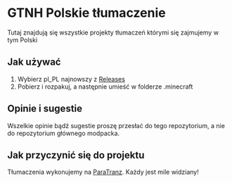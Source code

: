 # GTNH Polskie tłumaczenie

Tutaj znajdują się wszystkie projekty tłumaczeń którymi się zajmujemy w tym Polski

## Jak używać

<!-- 1. Wybierz odpowiadającą wersję z Releases, albo wybierz pl_PL najnowszą-->
1. Wybierz pl_PL najnowszy z [Releases](https://github.com/GTNewHorizons/GTNH-Translations/releases)
2. Pobierz i rozpakuj, a następnie umieść w folderze .minecraft

## Opinie i sugestie

Wszelkie opinie bądź sugestie proszę przesłać do tego repozytorium, a nie do repozytorium głównego modpacka.

## Jak przyczynić się do projektu

Tłumaczenia wykonujemy na [ParaTranz](https://paratranz.cn/projects/9513). Każdy jest mile widziany!
